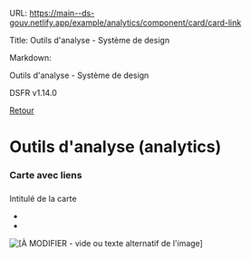 URL:
https://main--ds-gouv.netlify.app/example/analytics/component/card/card-link

Title:
Outils d'analyse - Système de design

Markdown:

Outils d'analyse - Système de design


DSFR v1.14.0


[Retour](../)


# Outils d'analyse (analytics)


### Carte avec liens


###
Intitulé de la carte


-


-


![[À MODIFIER - vide ou texte alternatif de l'image]](../../../../../example/img/placeholder.16x9.png)
